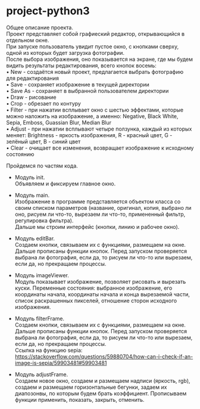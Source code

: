 # project-python3

Общее описание проекта.  
Проект представляет собой графиеский редактор, открывающийся в отдельном окне.  
При запуске пользователь увидит пустое окно, с кнопками сверху, одной из которых будет загрузка фотографии.  
После выбора изображения, оно показывается на экране, где мы будем видить результаты редактирования, всего кнопок восемь:  
  • New - создаётся новый проект, предлагается выбрать фотографию для редактирования  
  • Save - сохраняет изображение в текущей директории  
  • Save As - сохраняет в выбранной пользователем директории  
  • Draw - рисование  
  • Crop - обрезает по контуру  
  • Filter - при нажатии всплывает окно с шестью эффектами, которые можно наложить на изображение, а именно: Negative, Black White, Sepia, Emboss, Guassian Blur, Median Blur  
  • Adjust - при нажатии всплывают четыре ползунка, каждый из которых меняет: Brightness - яркость изображения, R - красный цвет, G - зелёный цвет, B - синий цвет  
  • Clear - очищает все изменения, возвращает изображение к исходному состоянию  
  
  
Пройдемся по частям кода.  

- Модуль init.  
Объявляем и фиксируем главное окно.

- Модуль main.  
Изображение в программе представляется объектом класса со своим списком параметров (название, оригинал, копия, выбрано ли оно, рисуем ли что-то, вырезаем ли что-то, примененный фильтр, регулировка фильтра).  
Дальше мы строим интерфейс (кнопки, линию и рабочее окно).

- Модуль editBar.  
Создаем кнопки, связываем их с функциями, размещаем на окне. Дальше прописаны функции кнопок. Перед запуском проверяется выбрана ли фотография, если да, то рисуем ли что-то или вырезаем, если да, но прекращаем процессы.  

- Модуль imageViewer.  
Модуль показывает изображение, позволяет рисовать и вырезать куски.
Переменные состояния: выбранное изображение, его координаты начала, координаты начала и конца вырезаемой части, список раскрашенных пикселей, отношение сторон исходного изображения.  

- Модуль filterFrame.  
Создаем кнопки, связываем их с функциями, размещаем на окне. Дальше прописаны функции кнопок. Перед запуском проверяется выбрана ли фотография, если да, то рисуем ли что-то или вырезаем, если да, но прекращаем процессы.  
Ссылка на функцию sepia: https://stackoverflow.com/questions/59880704/how-can-i-check-if-an-image-is-sepia/59903481#59903481  

- Модуль adjustFrame.  
Создаем новое окно, создаем и размещаем надписи (яркость, rgb), создаем и размещаем горизонтальные бегунки, задаем их диапозонвы, по которым будем брать коэффициент. Прописываем функции применить, показать, закрыть, отменить.
